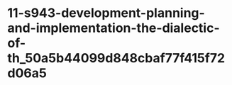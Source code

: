 # 11-s943-development-planning-and-implementation-the-dialectic-of-th_50a5b44099d848cbaf77f415f72d06a5
